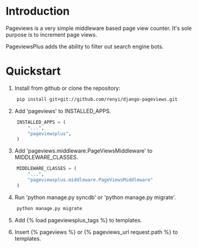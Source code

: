 Introduction
============
Pageviews is a very simple middleware based page view counter. It's sole purpose is to increment page views.

PageviewsPlus adds the ability to filter out search engine bots.




Quickstart
==========

1. Install from github or clone the repository:
```bash
    pip install git+git://github.com/renyi/django-pageviews.git
```

2. Add 'pageviews' to INSTALLED_APPS.
```python
    INSTALLED_APPS = (
        "...",
        "pageviewsplus",
    )
```

3. Add 'pageviews.middleware.PageViewsMiddleware' to MIDDLEWARE_CLASSES.
```python
    MIDDLEWARE_CLASSES = (
        "...",
        "pageviewsplus.middleware.PageViewsMiddleware"
    )
```

4. Run 'python manage.py syncdb' or 'python manage.py migrate'.
```bash
    python manage.py migrate
```

5. Add {% load pageviewsplus_tags %} to templates.

6. Insert {% pageviews %} or {% pageviews_url request.path %} to templates.
